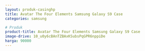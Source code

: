 ```yaml
---
layout: produk-casinghp
title: Avatar The Four Elements Samsung Galaxy S9 Case
categories: samsung

# Produk
product-title: Avatar The Four Elements Samsung Galaxy S9 Case
image-drive: 10_u0y6cBAnTZBAxKSubsPqGPR6nppiDe
harga: 90000
---
```

